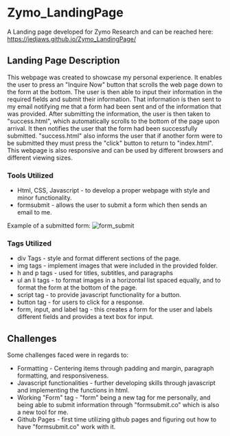 # Zymo_LandingPage
A Landing page developed for Zymo Research and can be reached here:
https://jedjaws.github.io/Zymo_LandingPage/
## Landing Page Description
This webpage was created to showcase my personal experience. It enables the user to press an "Inquire Now" button that scrolls the web page down to the form at the bottom. The user is then able to input their information in the required fields and submit their information. That information is then sent to my email notifying me that a form had been sent and of the information that was provided. After submitting the information, the user is then taken to "success.html", which automatically scrolls to the bottom of the page upon arrival. It then notifies the user that the form had been successfully submitted. "success.html" also informs the user that if another form were to be submitted they must press the "click" button to return to "index.html". This webpage is also responsive and can be used by different browsers and different viewing sizes.
### Tools Utilized
- Html, CSS, Javascript - to develop a proper webpage with style and minor functionality.
- formsubmit - allows the user to submit a form which then sends an email to me.

Example of a submitted form:
![form_submit](https://github.com/JedJaws/Zymo_LandingPage/assets/89428375/3b78a24c-278c-435d-ae16-b57ee24f579a)

### Tags Utilized
- div Tags - style and format different sections of the page.
- img tags - implement images that were included in the provided folder.
- h and p tags - used for titles, subtitles, and paragraphs
- ul an li tags - to format images in a horizontal list spaced equally, and to format the form at the bottom of the page.
- script tag - to provide javascript functionality for a button.
- button tag - for users to click for a response.
- form, input, and label tag - this creates a form for the user and labels different fields and provides a text box for input.
## Challenges
Some challenges faced were in regards to:
- Formatting - Centering items through padding and margin, paragraph formatting, and responsiveness.
- Javascript functionalities - further developing skills through javascript and implementing the functions in html.
- Working "Form" tag - "form" being a new tag for me personally, and being able to submit information through "formsubmit.co" which is also a new tool for me.
- Github Pages - first time utilizing github pages and figuring out how to have "formsubmit.co" work with it.
